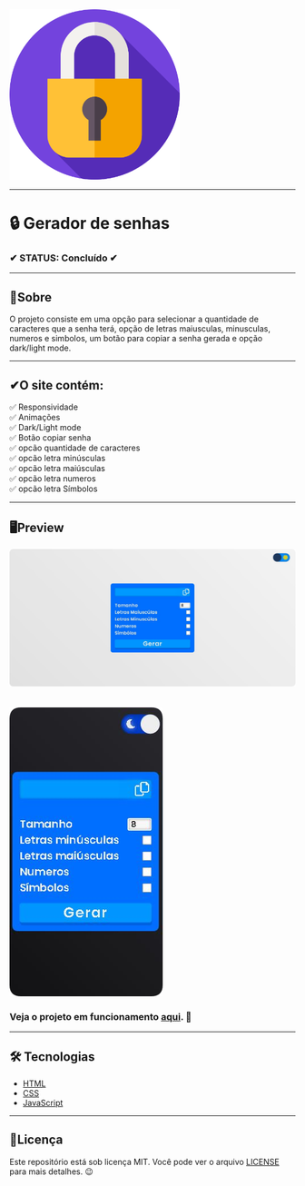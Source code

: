 <img  width="300px" src="padlock.png">

---

<h1>🔒 Gerador de senhas</h1>

<h3 >✔ STATUS: Concluído ✔</h3>

---

<h2 >📖Sobre</h2>

<p >O projeto consiste em uma opção para selecionar a quantidade de caracteres que a senha terá, opção de letras maiusculas, minusculas, numeros e simbolos, um botão para copiar a senha gerada e opção dark/light mode.</p>

---

<h2>✔O site contém:</h2>

✅ Responsividade<br>
✅ Animações<br>
✅ Dark/Light mode<br>
✅ Botão copiar senha<br>
✅ opcão quantidade de caracteres<br>
✅ opcão letra minúsculas<br>
✅ opcão letra maiúsculas<br>
✅ opcão letra numeros<br>
✅ opcão letra Símbolos<br>

---

<h2>🖥Preview</h2>

<img src="redme_img\senha desktop.png" alt="Previw desktop"></img>
<br>
<br>
<br>
<img src="redme_img\senha mobile.png" alt="Previw mobile"></img>

### Veja o projeto em funcionamento <a href="https://gabriell-c.github.io/gerador-de-senhas/">aqui</a>. 🧐

---

<h2>🛠 Tecnologias</h2>

- [HTML](https://html.com/)
- [CSS](https://developer.mozilla.org/pt-BR/docs/Web/CSS)
- [JavaScript](https://www.javascript.com/)

---

<h2>📝Licença</h2>

<p>
   Este repositório está sob licença MIT. Você pode ver o arquivo <a href="https://github.com/gabriell-c/gerador-de-senhas/blob/main/LICENSE"> LICENSE</a> para mais detalhes. 😉
</p>
